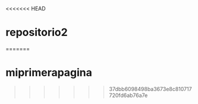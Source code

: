 <<<<<<< HEAD
# repositorio2
=======
# miprimerapagina
>>>>>>> 37dbb6098498ba3673e8c810717720fd6ab76a7e
